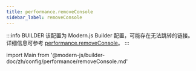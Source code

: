 ```yaml
---
title: performance.removeConsole
sidebar_label: removeConsole
---
```


:::info BUILDER
该配置为 Modern.js Builder 配置，可能存在无法跳转的链接。详细信息可参考 [performance.removeConsole](https://modernjs.dev/builder/zh/api/config-performance.html#performance-removeconsole)。
:::

import Main from '@modern-js/builder-doc/zh/config/performance/removeConsole.md'

<Main />
